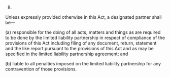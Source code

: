 8.
Unless expressly provided otherwise in this Act, a designated partner shall be—

(a)	responsible for the doing of all acts, matters and things as are required to be done by the limited liability partnership in respect of compliance of the provisions of this Act including filing of any document, return, statement and the like report pursuant to the provisions of this Act and as may be specified in the limited liability partnership agreement; and

(b)	liable to all penalties imposed on the limited liability partnership for any contravention of those provisions. 
